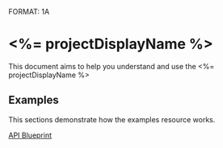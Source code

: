 FORMAT: 1A

# <%= projectDisplayName %>
This document aims to help you understand and use the <%= projectDisplayName %>

## Examples
This sections demonstrate how the examples resource works.

[API Blueprint](https://apiblueprint.org/)

